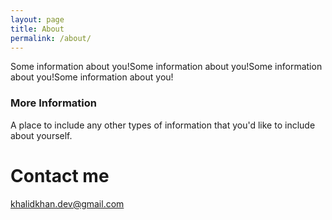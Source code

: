 ```yaml
---
layout: page
title: About
permalink: /about/
---
```


Some information about you!Some information about you!Some information about you!Some information about you!

### More Information

A place to include any other types of information that you'd like to include about yourself.

# Contact me

[khalidkhan.dev@gmail.com](mailto:khalidkhan.dev@gmail.com)
